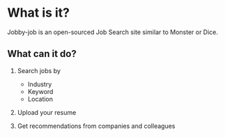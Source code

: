 # What is it?
Jobby-job is an open-sourced Job Search site similar to Monster or Dice.

## What can it do?
1. Search jobs by 
    * Industry
    * Keyword
    * Location

2. Upload your resume

3. Get recommendations from companies and colleagues



